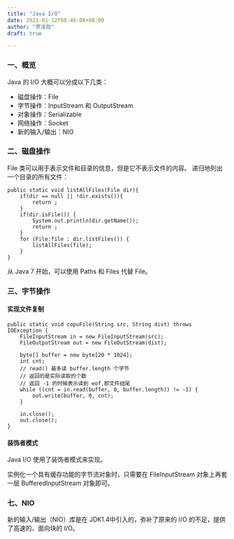 ```yaml
---
title: "Java I/O"
date: 2021-01-12T08:46:08+08:00
author: "罗泽勋"
draft: true

---
```


### 一、概览
Java 的 I/O 大概可以分成以下几类：
* 磁盘操作：File
* 字节操作：InputStream 和 OutputStream 
* 对象操作：Serializable
* 网络操作：Socket
* 新的输入/输出：NIO

### 二、磁盘操作
File 类可以用于表示文件和目录的信息，但是它不表示文件的内容。
递归地列出一个目录的所有文件：
```
public static void listAllFiles(File dir){
    if(dir == null || !dir.exists()){
        return ;
    }
    if(dir.isFile()) {
        System.out.println(dir.getName());
        return ;
    }
    for (File:file : dir.listFiles()) {
        listAllFiles(file);
    }
}
```
从 Java 7 开始，可以使用 Paths 和 Files 代替 File。

### 三、字节操作
#### 实现文件复制
```
public static void copuFile(String src, String dist) throws IOException {
    FileInputStream in = new FileInputStream(src);
    FileOutputStream out = new FileOutStream(dist);

    byte[] buffer = new byte[20 * 1024];
    int cnt;
    // read() 最多读 buffer.length 个字节
    // 返回的是实际读取的个数
    // 返回 -1 的时候表示读到 eof,即文件结尾
    while ((cnt = in.read(buffer, 0, buffer.length)) != -1) {
        out.write(buffer, 0, cnt);
    }

    in.close();
    out.close();
}
```

#### 装饰者模式
Java I/O 使用了装饰者模式来实现。

实例化一个具有缓存功能的字节流对象时，只需要在 FileInputStream 对象上再套一层 BufferedInputStream 对象即可。

### 七、NIO
新的输入/输出（NIO）库是在 JDK1.4中引入的，弥补了原来的 I/O 的不足，提供了高速的、面向块的 I/O。







































